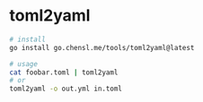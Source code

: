 # toml2yaml

```bash
# install
go install go.chensl.me/tools/toml2yaml@latest

# usage
cat foobar.toml | toml2yaml
# or
toml2yaml -o out.yml in.toml
```
